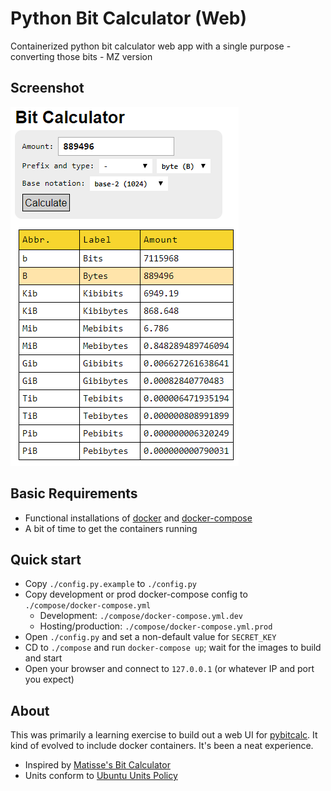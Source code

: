 # Python Bit Calculator (Web)

Containerized python bit calculator web app with a single purpose - converting those bits - MZ version

## Screenshot

![Python Bit Calculator (Web)](doc/bitcalc.png?raw=true)

## Basic Requirements

* Functional installations of [docker](https://www.docker.com/community-edition) and [docker-compose](https://docs.docker.com/compose/install/)
* A bit of time to get the containers running

## Quick start

* Copy `./config.py.example` to `./config.py`
* Copy development or prod docker-compose config to `./compose/docker-compose.yml`
  * Development: `./compose/docker-compose.yml.dev`
  * Hosting/production: `./compose/docker-compose.yml.prod`
* Open `./config.py` and set a non-default value for `SECRET_KEY`
* CD to `./compose` and run `docker-compose up`; wait for the images to build and start
* Open your browser and connect to `127.0.0.1` (or whatever IP and port you expect)

## About
This was primarily a learning exercise to build out a web UI for [pybitcalc](https://github.com/miliarch/pybitcalc). It kind of evolved to include docker containers. It's been a neat experience.

- Inspired by [Matisse's Bit Calculator](http://www.matisse.net/bitcalc)
- Units conform to [Ubuntu Units Policy](https://wiki.ubuntu.com/UnitsPolicy)
